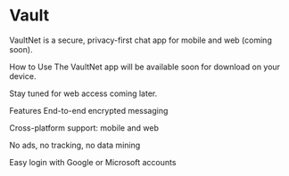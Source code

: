 # Vault
VaultNet is a secure, privacy-first chat app for mobile and web (coming soon).

How to Use
The VaultNet app will be available soon for download on your device.

Stay tuned for web access coming later.

Features
End-to-end encrypted messaging

Cross-platform support: mobile and web

No ads, no tracking, no data mining

Easy login with Google or Microsoft accounts
